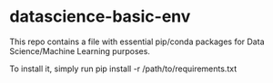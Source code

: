 # datascience-basic-env
This repo contains a file with  essential pip/conda packages for Data Science/Machine Learning purposes.

To install it, simply run pip install -r /path/to/requirements.txt
